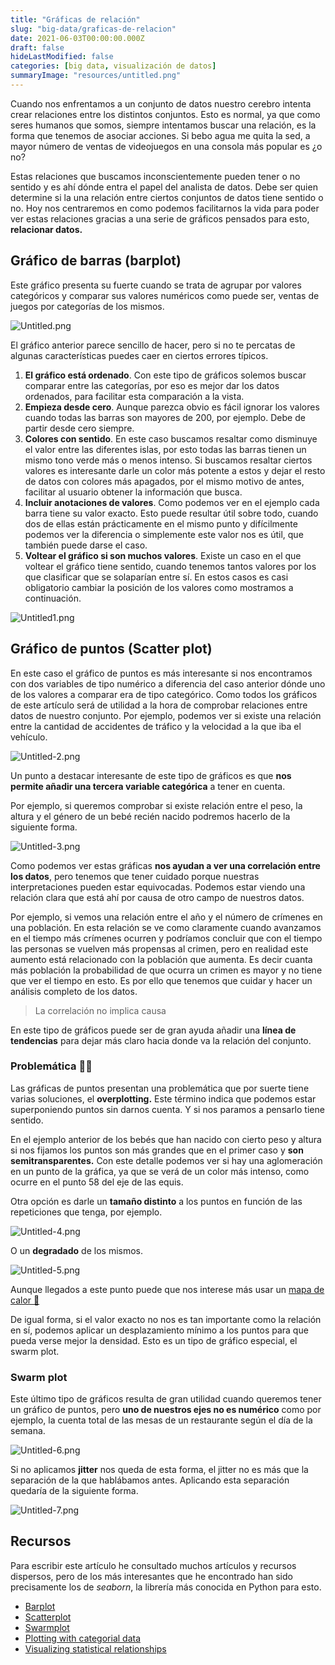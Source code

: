 ```yaml
---
title: "Gráficas de relación"
slug: "big-data/graficas-de-relacion"
date: 2021-06-03T00:00:00.000Z
draft: false
hideLastModified: false
categories: [big data, visualización de datos]
summaryImage: "resources/untitled.png"
---
```


Cuando nos enfrentamos a un conjunto de datos nuestro cerebro intenta crear relaciones entre los distintos conjuntos. Esto es normal, ya que como seres humanos que somos, siempre intentamos buscar una relación, es la forma que tenemos de asociar acciones. Si bebo agua me quita la sed, a mayor número de ventas de videojuegos en una consola más popular es ¿o no?

Estas relaciones que buscamos inconscientemente pueden tener o no sentido y es ahí dónde entra el papel del analista de datos. Debe ser quien determine si la una relación entre ciertos conjuntos de datos tiene sentido o no. Hoy nos centraremos en como podemos facilitarnos la vida para poder ver estas relaciones gracias a una serie de gráficos pensados para esto, **relacionar datos.**

## Gráfico de barras (barplot)

Este gráfico presenta su fuerte cuando se trata de agrupar por valores categóricos y comparar sus valores numéricos como puede ser, ventas de juegos por categorías de los mismos.

![Untitled.png](/images/posts/big-data/untitled.png)

El gráfico anterior parece sencillo de hacer, pero si no te percatas de algunas características puedes caer en ciertos errores típicos.

1. **El gráfico está ordenado**. Con este tipo de gráficos solemos buscar comparar entre las categorías, por eso es mejor dar los datos ordenados, para facilitar esta comparación a la vista.
2. **Empieza desde cero**. Aunque parezca obvio es fácil ignorar los valores cuando todas las barras son mayores de 200, por ejemplo. Debe de partir desde cero siempre.
3. **Colores con sentido**. En este caso buscamos resaltar como disminuye el valor entre las diferentes islas, por esto todas las barras tienen un mismo tono verde más o menos intenso. Si buscamos resaltar ciertos valores es interesante darle un color más potente a estos y dejar el resto de datos con colores más apagados, por el mismo motivo de antes, facilitar al usuario obtener la información que busca.
4. **Incluir anotaciones de valores**. Como podemos ver en el ejemplo cada barra tiene su valor exacto. Esto puede resultar útil sobre todo, cuando dos de ellas están prácticamente en el mismo punto y difícilmente podemos ver la diferencia o simplemente este valor nos es útil, que también puede darse el caso.
5. **Voltear el gráfico si son muchos valores**. Existe un caso en el que voltear el gráfico tiene sentido, cuando tenemos tantos valores por los que clasificar que se solaparían entre sí. En estos casos es casi obligatorio cambiar la posición de los valores como mostramos a continuación.

![Untitled1.png](/images/posts/big-data/untitled-1.png)

## Gráfico de puntos (Scatter plot)

En este caso el gráfico de puntos es más interesante si nos encontramos con dos variables de tipo numérico a diferencia del caso anterior dónde uno de los valores a comparar era de tipo categórico. Como todos los gráficos de este artículo será de utilidad a la hora de comprobar relaciones entre datos de nuestro conjunto. Por ejemplo, podemos ver si existe una relación entre la cantidad de accidentes de tráfico y la velocidad a la que iba el vehículo.

![Untitled-2.png](/images/posts/big-data/untitled-2.png)

Un punto a destacar interesante de este tipo de gráficos es que **nos permite añadir una tercera variable categórica** a tener en cuenta.

Por ejemplo, si queremos comprobar si existe relación entre el peso, la altura y el género de un bebé recién nacido podremos hacerlo de la siguiente forma.

![Untitled-3.png](/images/posts/big-data/untitled-3.png)

Como podemos ver estas gráficas **nos ayudan a ver una correlación entre los datos**, pero tenemos que tener cuidado porque nuestras interpretaciones pueden estar equivocadas. Podemos estar viendo una relación clara que está ahí por causa de otro campo de nuestros datos.

Por ejemplo, si vemos una relación entre el año y el número de crímenes en una población. En esta relación se ve como claramente cuando avanzamos en el tiempo más crímenes ocurren y podríamos concluir que con el tiempo las personas se vuelven más propensas al crimen, pero en realidad este aumento está relacionado con la población que aumenta. Es decir cuanta más población la probabilidad de que ocurra un crimen es mayor y no tiene que ver el tiempo en esto. Es por ello que tenemos que cuidar y hacer un análisis completo de los datos.

> La correlación no implica causa

En este tipo de gráficos puede ser de gran ayuda añadir una **línea de tendencias** para dejar más claro hacia donde va la relación del conjunto.

### Problemática 🤦‍♂️

Las gráficas de puntos presentan una problemática que por suerte tiene varias soluciones, el **overplotting.** Este término indica que podemos estar superponiendo puntos sin darnos cuenta. Y si nos paramos a pensarlo tiene sentido.

En el ejemplo anterior de los bebés que han nacido con cierto peso y altura si nos fijamos los puntos son más grandes que en el primer caso y **son semitransparentes.** Con este detalle podemos ver si hay una aglomeración en un punto de la gráfica, ya que se verá de un color más intenso, como ocurre en el punto 58 del eje de las equis.

Otra opción es darle un **tamaño distinto** a los puntos en función de las repeticiones que tenga, por ejemplo.

![Untitled-4.png](/images/posts/big-data/untitled-4.png)

O un **degradado** de los mismos.

![Untitled-5.png](/images/posts/big-data/untitled-5.png)

Aunque llegados a este punto puede que nos interese más usar un [mapa de calor 👀](https://criskrus.com/blog/comprendiendo-los-heatmap-mapa-de-calor/)

De igual forma, si el valor exacto no nos es tan importante como la relación en sí, podemos aplicar un desplazamiento mínimo a los puntos para que pueda verse mejor la densidad. Esto es un tipo de gráfico especial, el swarm plot.

### Swarm plot

Este último tipo de gráficos resulta de gran utilidad cuando queremos tener un gráfico de puntos, pero **uno de nuestros ejes no es numérico** como por ejemplo, la cuenta total de las mesas de un restaurante según el día de la semana.

![Untitled-6.png](/images/posts/big-data/untitled-6.png)

Si no aplicamos **jitter** nos queda de esta forma, el jitter no es más que la separación de la que hablábamos antes. Aplicando esta separación quedaría de la siguiente forma.

![Untitled-7.png](/images/posts/big-data/untitled-7.png)

## Recursos

Para escribir este artículo he consultado muchos artículos y recursos dispersos, pero de los más interesantes que he encontrado han sido precisamente los de *seaborn*, la librería más conocida en Python para esto.

- [Barplot](https://seaborn.pydata.org/generated/seaborn.barplot.html)
- [Scatterplot](https://seaborn.pydata.org/generated/seaborn.scatterplot.html)
- [Swarmplot](http://seaborn.pydata.org/generated/seaborn.swarmplot.html?highlight=swarmplot#seaborn.swarmplot)
- [Plotting with categorial data](https://seaborn.pydata.org/tutorial/categorical.html#categorical-tutorial)
- [Visualizing statistical relationships](https://seaborn.pydata.org/tutorial/relational.html#relational-tutorial)
